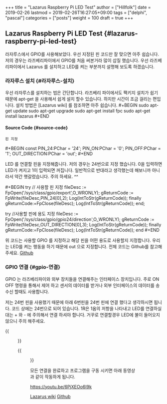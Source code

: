 +++
title = "Lazarus Raspberry Pi LED Test"
author = ["Hillfolk"]
date = 2019-02-26
lastmod = 2019-02-26T16:27:05+09:00
tags = ["delphi", "pascal"]
categories = ["posts"]
weight = 100
draft = true
+++

## Lazarus Raspberry Pi LED Test {#lazarus-raspberry-pi-led-test}

라자루스에서 GPIO를 사용해보았다. 우선 지정된 핀 코드만 잘 맞으면 아주 쉽습니다. 저의 경우는 라즈베리파이에서 GPIO를 처음 써본거라 많이 삽질 했습니다.
우선 라즈베리파이에서 Lazarus 를 설치하고 LED를 켜는 부분까지 설명해 보도록 하겠습니다.


### 라자루스 설치 {#라자루스-설치}

   우선 라자루스를 설치하는 법은 간단합니다.  라즈베리 파이에서도 팩키지 설치가 쉽기 때문에 apt-get 을 사용해서 쉽게 설치 할수 있습니다. 하지만 시간이 조금 걸리는 편입니다.
   설치 방법은 [Lazarus wiki] 를 참조하면 아주 쉽습니다.
\#+BEGIN
sudo apt-get update
sudo apt-get upgrade
sudo apt-get install fpc
sudo apt-get install lazarus
\#+END


#### Source Code {#source-code}

    핀 지정
\#+BEGIN
 const
    PIN\_24:PChar = '24';
    PIN\_ON:PChar = '0';
    PIN\_OFF:PChar = '1';
    OUT\_DIRECTION:PChar = 'out';
\#+END

LED 를 연결할 핀을 지정해줍니다. 저의 경우는 24번으로 지정 했습니다. 0을 입력하면 LED가 켜지고  1이 입력되면 꺼집니다. 일반적으로 반대라고 생각했는데 해보니까 아니라서 약간 햇갈렸습니다. 주의 하세요. ^^

\#+BEGIN
   try
   // 사용할 핀 지정
  fileDesc := FpOpen('/sys/class/gpio/export',O\_WRONLY);
  gReturnCode := FpWrite(fileDesc,PIN\_24[0],2);
  Log(IntToStr(gReturnCode));
  finally
    gReturnCode:=FpClose(fileDesc);
    Log(IntToStr(gReturnCode));
  end;

  try
  //사용할 핀에 용도 지정
  fileDesc := FpOpen('/sys/class/gpio/gpio24/direction',O\_WRONLY);
  gReturnCode := FpWrite(fileDesc,OUT\_DIRECTION[0],3);
  Log(IntToStr(gReturnCode));
  finally
    gReturnCode:=FpClose(fileDesc);
    Log(IntToStr(gReturnCode));
  end
\#+END

위 코드는 사용할 GPIO 를 지정하고 해당 핀을 어떤 용도로 사용할지 지정합니다. 우리는 LED를 켜는 행동을 하기 때문에 out 으로 지정합니다.  전체 코드는 Github를 참고해 주세요.
[Github](https://github.com/hillfolk/lazarus_led_test)


### GPIO 연결 {#gpio-연결}

GPIO 는 라즈베리파이와 외부 장치들을 연결해주는 인터페이스 장치입니다. 주로 ON OFF 명령을 통해서 제어 하고 센서의 데이터를 받거나 외부 인터페이스의 데이터를 송수신 할때도 사용합니다.

저는 24번 핀을 사용했기 때문에 아래 6번핀을 24번 핀에 연결 했다고 생각하시면 됩니다.
코드 상에는 24번으로 되어 있습니다.
1R은 1옴의 저항을 나타내고 LED를 연결하실대는 + 와 - 에 주의해서 연결 하셔야 합니다. 거꾸로 연결할경우  LED에 불이 들어오지 않으니 주의 해주세요.

<a id="org654f6d1"></a>
{{<figure src="https://www.raspberrypi.org/documentation/usage/gpio-plus-and-raspi2/images/physical-pin-numbers.png">}}

<a id="org32871ad"></a>
{{<figure src="http://wiki.freepascal.org/images/0/00/rpi_testcircuit_1d.png">}}

모든 연결을 완료하고 프로그램을 구동 시키면 아래 동영상과 같이 작동하게 됩니다.

<a id="org8af26ca"></a>
<https://youtu.be/6PjXEOo6I9k>

[Lazarus wiki](http://wiki.freepascal.org/Lazarus_on_Raspberry_Pi)
[Github](https://github.com/hillfolk/lazarus_led_test)